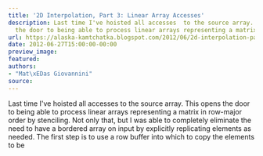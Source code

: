 ```yaml
---
title: '2D Interpolation, Part 3: Linear Array Accesses'
description: Last time I've hoisted all accesses  to the source array. This opens
  the door to being able to process linear arrays representing a matrix i...
url: https://alaska-kamtchatka.blogspot.com/2012/06/2d-interpolation-part-3-linear-array.html
date: 2012-06-27T15:00:00-00:00
preview_image:
featured:
authors:
- "Mat\xEDas Giovannini"
source:
---
```


Last time I've hoisted all accesses to the source array. This opens the door to being able to process linear arrays representing a matrix in row-major order by stenciling. Not only that, but I was able to completely eliminate the need to have a bordered array on input by explicitly replicating elements as needed. The first step is to use a row buffer into which to copy the elements to be 
